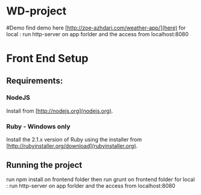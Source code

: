 # WD-project

#Demo
find demo here [http://zoe-azhdari.com/weather-app/](here)
for local : run http-server on app forlder and the access from localhost:8080

Front End Setup
===============

Requirements:
-------------

### NodeJS

Install from [http://nodejs.org](nodejs.org).

### Ruby - Windows only

Install the 2.1.x version of Ruby using the installer from [http://rubyinstaller.org/download](rubyinstaller.org).


Running the project
-------------------
run npm install on frontend folder
then run grunt on frontend folder
for local : run http-server on app forlder and the access from localhost:8080
